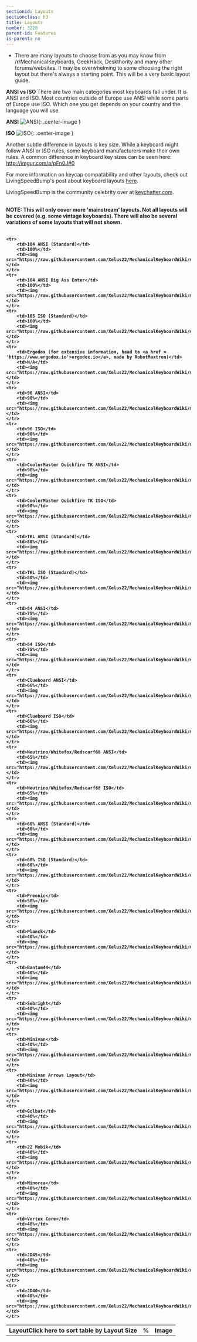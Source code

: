 ```yaml
---
sectionid: Layouts
sectionclass: h3
title: Layouts
number: 3220
parent-id: Features
is-parent: no
---
```

- There are many layouts to choose from as you may know from /r/MechanicalKeyboards, GeekHack, Deskthority and many other forums/websites. It may be overwhelming to some choosing the right layout but there's always a starting point. This will be a very basic layout guide. 

<strong>ANSI vs ISO</strong>
There are two main categories most keyboards fall under. It is ANSI and ISO. Most countries outside of Europe use ANSI while some parts of Europe use ISO. Which one you get depends on your country and the language you will use. 

<strong>ANSI</strong>
![ANSI](https://raw.githubusercontent.com/Xelus22/MechanicalKeyboardWiki/master/img/basicANSI.jpg){: .center-image }

<strong>ISO</strong>
![ISO](https://raw.githubusercontent.com/Xelus22/MechanicalKeyboardWiki/master/img/basicISO.jpg){: .center-image }

Another subtle difference in layouts is key size. While a keyboard might follow ANSI or ISO rules, some keyboard manufacturers make their own rules. A common difference in keyboard key sizes can be seen here: http://imgur.com/a/pFn0J#0

For more information on keycap compatability and other layouts, check out LivingSpeedBump's post about keyboard layouts <a href = 'https://www.massdrop.com/talk/947/keyboard-layouts-explained-in-detail-many-pics?mode=group_open'>here</a>. 


LivingSpeedBump is the community celebrity over at <a href = 'http://keychatter.com'>keychatter.com</a>. 

<br>
<strong>NOTE: This will only cover more 'mainstream' layouts. Not all layouts will be covered (e.g. some vintage keyboards). There will also be several variations of some layouts that will not shown.
<br>
<br>

<table id = 'LayoutsSwitchTable'>
	<tr>
		<th>Layout<span class = 'menutooltip'>Click here to sort table by Layout Size</span></th>
		<th>%</th>
		<th>Image</th>
  	</tr>
	
	<tr>
		<td>104 ANSI (Standard)</td>
		<td>100%</td>
		<td><img src="https://raw.githubusercontent.com/Xelus22/MechanicalKeyboardWiki/master/img/fullsize_ansi.JPG"/></td>
	</tr>
	<tr>
		<td>104 ANSI Big Ass Enter</td>
		<td>100%</td>
		<td><img src="https://raw.githubusercontent.com/Xelus22/MechanicalKeyboardWiki/master/img/fullsize_ansi_bigass.JPG"/></td>
	</tr>
	<tr>
		<td>105 ISO (Standard)</td>
		<td>100%</td>
		<td><img src="https://raw.githubusercontent.com/Xelus22/MechanicalKeyboardWiki/master/img/fullsize_iso.JPG"/></td>
	</tr>
	<tr>
		<td>Ergodox (for extensive information, head to <a href = 'https://www.ergodox.io'>ergodox.io</a>, made by RobotMaxtron)</td>
		<td>N/A</td>
		<td><img src="https://raw.githubusercontent.com/Xelus22/MechanicalKeyboardWiki/master/img/ergodox.jpg"/></td>
	</tr>
	<tr>
		<td>96 ANSI</td>
		<td>90%</td>
		<td><img src="https://raw.githubusercontent.com/Xelus22/MechanicalKeyboardWiki/master/img/96_ansi.jpg"/></td>
	</tr>
	<tr>
		<td>96 ISO</td>
		<td>90%</td>
		<td><img src="https://raw.githubusercontent.com/Xelus22/MechanicalKeyboardWiki/master/img/96_iso.jpg"/></td>
	</tr>	
	<tr>
		<td>CoolerMaster Quickfire TK ANSI</td>
		<td>90%</td>
		<td><img src="https://raw.githubusercontent.com/Xelus22/MechanicalKeyboardWiki/master/img/90_ansi.jpg"/></td>
	</tr>
	<tr>
		<td>CoolerMaster Quickfire TK ISO</td>
		<td>90%</td>
		<td><img src="https://raw.githubusercontent.com/Xelus22/MechanicalKeyboardWiki/master/img/90_iso.jpg"/></td>
	</tr>	
	<tr>
		<td>TKL ANSI (Standard)</td>
		<td>80%</td>
		<td><img src="https://raw.githubusercontent.com/Xelus22/MechanicalKeyboardWiki/master/img/tkl_ansi.JPG"/></td>
	</tr>
	<tr>
		<td>TKL ISO (Standard)</td>
		<td>80%</td>
		<td><img src="https://raw.githubusercontent.com/Xelus22/MechanicalKeyboardWiki/master/img/tkl_iso.JPG"/></td>
	</tr>	
	<tr>
		<td>84 ANSI</td>
		<td>75%</td>
		<td><img src="https://raw.githubusercontent.com/Xelus22/MechanicalKeyboardWiki/master/img/75_ansi.JPG"/></td>
	</tr>
	<tr>
		<td>84 ISO</td>
		<td>75%</td>
		<td><img src="https://raw.githubusercontent.com/Xelus22/MechanicalKeyboardWiki/master/img/75_iso.JPG"/></td>
	</tr>
	<tr>
		<td>Clueboard ANSI</td>
		<td>66%</td>
		<td><img src="https://raw.githubusercontent.com/Xelus22/MechanicalKeyboardWiki/master/img/clueboard_ansi.JPG"/></td>
	</tr>
	<tr>
		<td>Clueboard ISO</td>
		<td>66%</td>
		<td><img src="https://raw.githubusercontent.com/Xelus22/MechanicalKeyboardWiki/master/img/clueboard_iso.JPG"/></td>
	</tr>	
	<tr>
		<td>Neutrino/Whitefox/Redscarf68 ANSI</td>
		<td>65%</td>
		<td><img src="https://raw.githubusercontent.com/Xelus22/MechanicalKeyboardWiki/master/img/65_ansi.jpg"/></td>
	</tr>
	<tr>
		<td>Neutrino/Whitefox/Redscarf68 ISO</td>
		<td>65%</td>
		<td><img src="https://raw.githubusercontent.com/Xelus22/MechanicalKeyboardWiki/master/img/65_iso.jpg"/></td>
	</tr>
	<tr>
		<td>60% ANSI (Standard)</td>
		<td>60%</td>
		<td><img src="https://raw.githubusercontent.com/Xelus22/MechanicalKeyboardWiki/master/img/60_ansi.JPG"/></td>
	</tr>
	<tr>
		<td>60% ISO (Standard)</td>
		<td>60%</td>
		<td><img src="https://raw.githubusercontent.com/Xelus22/MechanicalKeyboardWiki/master/img/60_iso.JPG"/></td>
	</tr>
	<tr>
		<td>Preonic</td>
		<td>50%</td>
		<td><img src="https://raw.githubusercontent.com/Xelus22/MechanicalKeyboardWiki/master/img/preonic.jpg"/></td>
	</tr>
	<tr>
		<td>Planck</td>
		<td>40%</td>
		<td><img src="https://raw.githubusercontent.com/Xelus22/MechanicalKeyboardWiki/master/img/planck.jpg"/></td>
	</tr>
	<tr>
		<td>Bantam44</td>
		<td>40%</td>
		<td><img src="https://raw.githubusercontent.com/Xelus22/MechanicalKeyboardWiki/master/img/bantam44.jpg"/></td>
	</tr>
	<tr>
		<td>Sebright</td>
		<td>40%</td>
		<td><img src="https://raw.githubusercontent.com/Xelus22/MechanicalKeyboardWiki/master/img/sebright.jpg"/></td>
	</tr>
	<tr>
		<td>Minivan</td>
		<td>40%</td>
		<td><img src="https://raw.githubusercontent.com/Xelus22/MechanicalKeyboardWiki/master/img/minivan.jpg"/></td>
	</tr>
	<tr>
		<td>Minivan Arrows Layout</td>
		<td>40%</td>
		<td><img src="https://raw.githubusercontent.com/Xelus22/MechanicalKeyboardWiki/master/img/minivan_arrow.jpg"/></td>
	</tr>
	<tr>
		<td>Golbat</td>
		<td>40%</td>
		<td><img src="https://raw.githubusercontent.com/Xelus22/MechanicalKeyboardWiki/master/img/golbat.jpg"/></td>
	</tr>
	<tr>
		<td>22 Mobik</td>
		<td>40%</td>
		<td><img src="https://raw.githubusercontent.com/Xelus22/MechanicalKeyboardWiki/master/img/22_mobik.jpg"/></td>
	</tr>
	<tr>
		<td>Minorca</td>
		<td>40%</td>
		<td><img src="https://raw.githubusercontent.com/Xelus22/MechanicalKeyboardWiki/master/img/minorca.jpg"/></td>
	</tr>
	<tr>
		<td>Vortex Core</td>
		<td>40%</td>
		<td><img src="https://raw.githubusercontent.com/Xelus22/MechanicalKeyboardWiki/master/img/vortex_core.jpg"/></td>
	</tr>
	<tr>
		<td>JD45</td>
		<td>40%</td>
		<td><img src="https://raw.githubusercontent.com/Xelus22/MechanicalKeyboardWiki/master/img/jd45.jpg"/></td>
	</tr>
	<tr>
		<td>JD40</td>
		<td>40%</td>
		<td><img src="https://raw.githubusercontent.com/Xelus22/MechanicalKeyboardWiki/master/img/jd40.jpg"/></td>
	</tr>
</table>